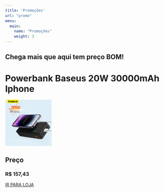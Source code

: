 ```yaml
---
title: 'Promoções'
url: "promo"
menu:
  main:
    name: "Promoções"
    weight: 3
---
```


## Chega mais que aqui tem preço BOM!

# Powerbank Baseus 20W 30000mAh Iphone

<img src="/images/promos/sale0001.jpeg" alt="Baseus" width="150"/>


## Preço
### R$ 157,43

[IR PARA LOJA](https://s.click.aliexpress.com/e/_DmOEw4X)
